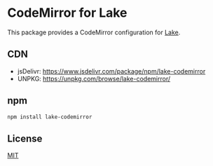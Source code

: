 # CodeMirror for Lake

This package provides a CodeMirror configuration for [Lake](http://lakejs.com/).

## CDN

* jsDelivr: https://www.jsdelivr.com/package/npm/lake-codemirror
* UNPKG: https://unpkg.com/browse/lake-codemirror/

## npm

```bash
npm install lake-codemirror
```

## License

[MIT](https://github.com/lakejs/lake-codemirror/blob/main/LICENSE)

